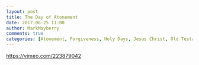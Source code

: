 ```yaml
---
layout: post
title: The Day of Atonement
date: 2017-06-25 11:00
author: MarkMayberry
comments: true
categories: [Atonement, Forgiveness, Holy Days, Jesus Christ, Old Testament, Video, Sacrifice]
---
```

https://vimeo.com/223879042
